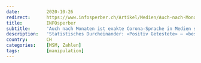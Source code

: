 ```yaml
---
date:          2020-10-26
redirect:      https://www.infosperber.ch/Artikel/Medien/Auch-nach-Monaten-ist-exakte-Corona-Sprache-in-Medien-selten
title:         INFOsperber
subtitle:      'Auch nach Monaten ist exakte Corona-Sprache in Medien selten'
description:   'Statistisches Durcheinander: «Positiv Getestete» – «bestätigte Fälle» – «Patienten» – «Infizierte» – «Angesteckte» – «Genesene».'
country:       CH
categories:    [MSM, Zahlen]
tags:          [manipulation]
---
```

